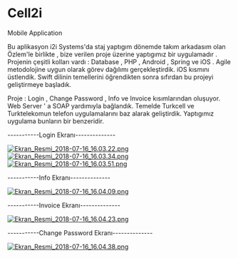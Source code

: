 # Cell2i
Mobile Application


Bu aplikasyon i2i Systems'da staj yaptıgım dönemde takım arkadasım olan Özlem'le birlikte , bize verilen proje üzerine yaptıgımız bir uygulamadır .  Projenin çeşitli kolları vardı : Database , PHP , Android , Spring ve iOS . 
Agile metodolojine uygun olarak görev dağılımı gerçekleştirdik.
iOS kısmını üstlendik. Swift dilinin temellerini öğrendikten sonra sıfırdan bu projeyi geliştirmeye başladık.


Proje : Login , Change Password , Info ve Invoice kısımlarından oluşuyor.
Web Server ' a SOAP yardımıyla bağlandık.
Temelde Turkcell ve Turktelekomun telefon uygulamalarını baz alarak geliştirdik. 
Yaptıgımız uygulama bunların bir benzeridir.


-----------Login Ekranı--------------




[![Ekran_Resmi_2018-07-16_16.03.22.png](https://s33.postimg.cc/6s6j4861r/Ekran_Resmi_2018-07-16_16.03.22.png)](https://postimg.cc/image/ihais6x0b/)
[![Ekran_Resmi_2018-07-16_16.03.34.png](https://s33.postimg.cc/o6qrc7ddr/Ekran_Resmi_2018-07-16_16.03.34.png)](https://postimg.cc/image/aptstc323/)
[![Ekran_Resmi_2018-07-16_16.03.51.png](https://s33.postimg.cc/5r6aeuwpb/Ekran_Resmi_2018-07-16_16.03.51.png)](https://postimg.cc/image/fohb7x4az/)

-----------Info Ekranı--------------




[![Ekran_Resmi_2018-07-16_16.04.09.png](https://s33.postimg.cc/9njmavcjz/Ekran_Resmi_2018-07-16_16.04.09.png)](https://postimg.cc/image/e9fqj7y2z/)


-----------Invoice Ekranı--------------



[![Ekran_Resmi_2018-07-16_16.04.23.png](https://s33.postimg.cc/wc8takren/Ekran_Resmi_2018-07-16_16.04.23.png)](https://postimg.cc/image/eyyivpw3f/)

-----------Change Password Ekranı--------------



[![Ekran_Resmi_2018-07-16_16.04.38.png](https://s33.postimg.cc/i4j4m2jwf/Ekran_Resmi_2018-07-16_16.04.38.png)](https://postimg.cc/image/x0hntnvaz/)
